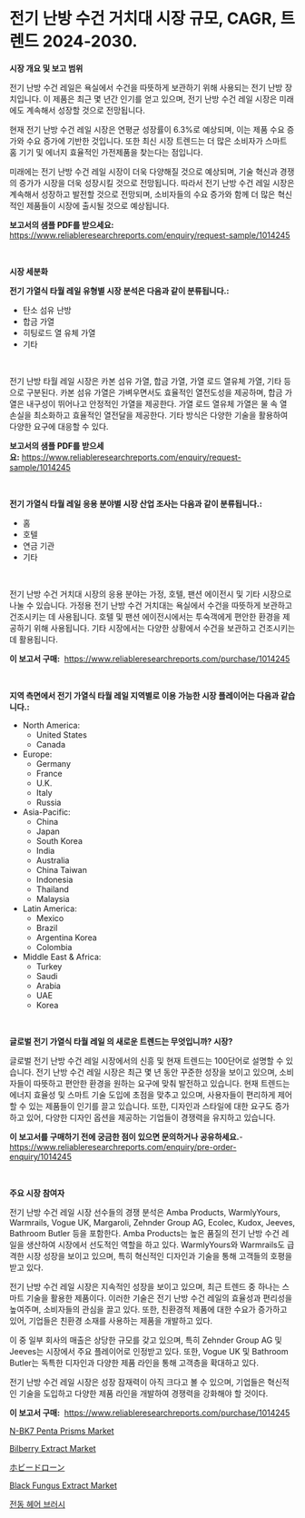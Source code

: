 <p><h1>전기 난방 수건 거치대 시장 규모, CAGR, 트렌드 2024-2030.</h1></p><p><strong>시장 개요 및 보고 범위</strong></p>
<p><p>전기 난방 수건 레일은 욕실에서 수건을 따뜻하게 보관하기 위해 사용되는 전기 난방 장치입니다. 이 제품은 최근 몇 년간 인기를 얻고 있으며, 전기 난방 수건 레일 시장은 미래에도 계속해서 성장할 것으로 전망됩니다. </p><p>현재 전기 난방 수건 레일 시장은 연평균 성장률이 6.3%로 예상되며, 이는 제품 수요 증가와 수요 증가에 기반한 것입니다. 또한 최신 시장 트렌드는 더 많은 소비자가 스마트 홈 기기 및 에너지 효율적인 가전제품을 찾는다는 점입니다. </p><p>미래에는 전기 난방 수건 레일 시장이 더욱 다양해질 것으로 예상되며, 기술 혁신과 경쟁의 증가가 시장을 더욱 성장시킬 것으로 전망됩니다. 따라서 전기 난방 수건 레일 시장은 계속해서 성장하고 발전할 것으로 전망되며, 소비자들의 수요 증가와 함께 더 많은 혁신적인 제품들이 시장에 출시될 것으로 예상됩니다.</p></p>
<p><strong>보고서의 샘플 PDF를 받으세요:</strong> <a href="https://www.reliableresearchreports.com/enquiry/request-sample/1014245">https://www.reliableresearchreports.com/enquiry/request-sample/1014245</a></p>
<p>&nbsp;</p>
<p><strong>시장 세분화</strong></p>
<p><strong>전기 가열식 타월 레일 유형별 시장 분석은 다음과 같이 분류됩니다.:</strong></p>
<p><ul><li>탄소 섬유 난방</li><li>합금 가열</li><li>히팅로드 열 유체 가열</li><li>기타</li></ul></p>
<p>&nbsp;</p>
<p><p>전기 난방 타월 레일 시장은 카본 섬유 가열, 합금 가열, 가열 로드 열유체 가열, 기타 등으로 구분된다. 카본 섬유 가열은 가벼우면서도 효율적인 열전도성을 제공하며, 합금 가열은 내구성이 뛰어나고 안정적인 가열을 제공한다. 가열 로드 열유체 가열은 물 속 열 손실을 최소화하고 효율적인 열전달을 제공한다. 기타 방식은 다양한 기술을 활용하여 다양한 요구에 대응할 수 있다.</p></p>
<p><strong>보고서의 샘플 PDF를 받으세요:</strong>&nbsp;<a href="https://www.reliableresearchreports.com/enquiry/request-sample/1014245">https://www.reliableresearchreports.com/enquiry/request-sample/1014245</a></p>
<p>&nbsp;</p>
<p><strong> 전기 가열식 타월 레일 응용 분야별 시장 산업 조사는 다음과 같이 분류됩니다.:</strong></p>
<p><ul><li>홈</li><li>호텔</li><li>연금 기관</li><li>기타</li></ul></p>
<p>&nbsp;</p>
<p><p>전기 난방 수건 거치대 시장의 응용 분야는 가정, 호텔, 팬션 에이전시 및 기타 시장으로 나눌 수 있습니다. 가정용 전기 난방 수건 거치대는 욕실에서 수건을 따뜻하게 보관하고 건조시키는 데 사용됩니다. 호텔 및 팬션 에이전시에서는 투숙객에게 편안한 환경을 제공하기 위해 사용됩니다. 기타 시장에서는 다양한 상황에서 수건을 보관하고 건조시키는 데 활용됩니다.</p></p>
<p><strong>이 보고서 구매:</strong>&nbsp; <a href="https://www.reliableresearchreports.com/purchase/1014245">https://www.reliableresearchreports.com/purchase/1014245</a></p>
<p>&nbsp;</p>
<p><strong>지역 측면에서 전기 가열식 타월 레일 지역별로 이용 가능한 시장 플레이어는 다음과 같습니다.:</strong></p>
<p><ul>
    <li>
        North America:
        <ul>
            <li>United States</li>
            <li>Canada</li>
        </ul>
    </li>
    <li>
        Europe:
        <ul>
            <li>Germany</li>
            <li>France</li>
            <li>U.K.</li>
            <li>Italy</li>
            <li>Russia</li>
        </ul>
    </li>
    <li>
        Asia-Pacific:
        <ul>
            <li>China</li>
            <li>Japan</li>
            <li>South Korea</li>
            <li>India</li>
            <li>Australia</li>
            <li>China Taiwan</li>
            <li>Indonesia</li>
            <li>Thailand</li>
            <li>Malaysia</li>
        </ul>
    </li>
    <li>
        Latin America:
        <ul>
            <li>Mexico</li>
            <li>Brazil</li>
            <li>Argentina Korea</li>
            <li>Colombia</li>
        </ul>
    </li>
    <li>
        Middle East & Africa:
        <ul>
            <li>Turkey</li>
            <li>Saudi</li>
            <li>Arabia</li>
            <li>UAE</li>
            <li>Korea</li>
        </ul>
    </li>
    </ul></p>
<p>&nbsp;</p>
<p><strong>글로벌 전기 가열식 타월 레일 의 새로운 트렌드는 무엇입니까? 시장?</strong></p>
<p><p>글로벌 전기 난방 수건 레일 시장에서의 신흥 및 현재 트렌드는 100단어로 설명할 수 있습니다. 전기 난방 수건 레일 시장은 최근 몇 년 동안 꾸준한 성장을 보이고 있으며, 소비자들이 따뜻하고 편안한 환경을 원하는 요구에 맞춰 발전하고 있습니다. 현재 트렌드는 에너지 효율성 및 스마트 기술 도입에 초점을 맞추고 있으며, 사용자들이 편리하게 제어할 수 있는 제품들이 인기를 끌고 있습니다. 또한, 디자인과 스타일에 대한 요구도 증가하고 있어, 다양한 디자인 옵션을 제공하는 기업들이 경쟁력을 유지하고 있습니다.</p></p>
<p><strong>이 보고서를 구매하기 전에 궁금한 점이 있으면 문의하거나 공유하세요.</strong>- <a href="https://www.reliableresearchreports.com/enquiry/pre-order-enquiry/1014245">https://www.reliableresearchreports.com/enquiry/pre-order-enquiry/1014245</a></p>
<p>&nbsp;</p>
<p><strong>주요 시장 참여자</strong></p>
<p><p>전기 난방 수건 레일 시장 선수들의 경쟁 분석은 Amba Products, WarmlyYours, Warmrails, Vogue UK, Margaroli, Zehnder Group AG, Ecolec, Kudox, Jeeves, Bathroom Butler 등을 포함한다. Amba Products는 높은 품질의 전기 난방 수건 레일을 생산하여 시장에서 선도적인 역할을 하고 있다. WarmlyYours와 Warmrails도 급격한 시장 성장을 보이고 있으며, 특히 혁신적인 디자인과 기술을 통해 고객들의 호평을 받고 있다. </p><p>전기 난방 수건 레일 시장은 지속적인 성장을 보이고 있으며, 최근 트렌드 중 하나는 스마트 기술을 활용한 제품이다. 이러한 기술은 전기 난방 수건 레일의 효율성과 편리성을 높여주며, 소비자들의 관심을 끌고 있다. 또한, 친환경적 제품에 대한 수요가 증가하고 있어, 기업들은 친환경 소재를 사용하는 제품을 개발하고 있다.</p><p>이 중 일부 회사의 매출은 상당한 규모를 갖고 있으며, 특히 Zehnder Group AG 및 Jeeves는 시장에서 주요 플레이어로 인정받고 있다. 또한, Vogue UK 및 Bathroom Butler는 독특한 디자인과 다양한 제품 라인을 통해 고객층을 확대하고 있다.</p><p>전기 난방 수건 레일 시장은 성장 잠재력이 아직 크다고 볼 수 있으며, 기업들은 혁신적인 기술을 도입하고 다양한 제품 라인을 개발하여 경쟁력을 강화해야 할 것이다.</p></p>
<p><strong>이 보고서 구매:</strong>&nbsp;&nbsp;<a href="https://www.reliableresearchreports.com/purchase/1014245">https://www.reliableresearchreports.com/purchase/1014245</a></p>
<p><p><a href="https://silk-columnist-571.notion.site/N-BK7-Penta-Prisms-Market-Size-Reflecting-a-Forecast-Till-2031-Market-By-Type-By-Application-and-B-258373d0e8ca4a5a91bcf60b3c257644">N-BK7 Penta Prisms Market</a></p><p><a href="https://github.com/sofayahoo2023/Market-Research-Report-List-3/blob/main/bilberry-extract-market.md">Bilberry Extract Market</a></p><p><a href="https://github.com/vhemk0794148/Market-Research-Report-List-1/blob/main/2626269187414.md">ホビードローン</a></p><p><a href="https://github.com/joannesouthgate/Market-Research-Report-List-2/blob/main/black-fungus-extract-market.md">Black Fungus Extract Market</a></p><p><a href="https://github.com/vss5505pa7z1p/Market-Research-Report-List-1/blob/main/5644610187289.md">전동 헤어 브러시</a></p></p>
